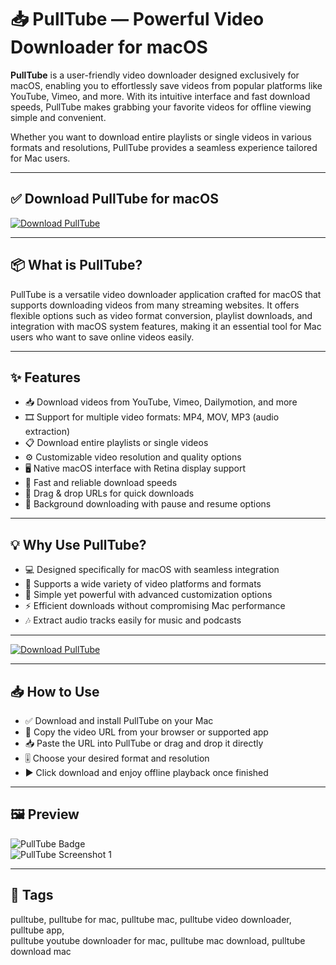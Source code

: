 # 📥 PullTube — Powerful Video Downloader for macOS

**PullTube** is a user-friendly video downloader designed exclusively for macOS, enabling you to effortlessly save videos from popular platforms like YouTube, Vimeo, and more. With its intuitive interface and fast download speeds, PullTube makes grabbing your favorite videos for offline viewing simple and convenient.

Whether you want to download entire playlists or single videos in various formats and resolutions, PullTube provides a seamless experience tailored for Mac users.

---

## ✅ Download PullTube for macOS  
[![Download PullTube](https://img.shields.io/badge/Download-PullTube-blueviolet)](#)

---

## 📦 What is PullTube?

PullTube is a versatile video downloader application crafted for macOS that supports downloading videos from many streaming websites. It offers flexible options such as video format conversion, playlist downloads, and integration with macOS system features, making it an essential tool for Mac users who want to save online videos easily.

---

## ✨ Features

- 📥 Download videos from YouTube, Vimeo, Dailymotion, and more  
- 🎞 Support for multiple video formats: MP4, MOV, MP3 (audio extraction)  
- 📋 Download entire playlists or single videos  
- ⚙️ Customizable video resolution and quality options  
- 🖥 Native macOS interface with Retina display support  
- 🚀 Fast and reliable download speeds  
- 🔗 Drag & drop URLs for quick downloads  
- 🔄 Background downloading with pause and resume options  

---

## 💡 Why Use PullTube?

- 💻 Designed specifically for macOS with seamless integration  
- 🎥 Supports a wide variety of video platforms and formats  
- 🔧 Simple yet powerful with advanced customization options  
- ⚡️ Efficient downloads without compromising Mac performance  
- 🎶 Extract audio tracks easily for music and podcasts  

---

[![Download PullTube](https://img.shields.io/badge/Download-PullTube-blueviolet)](#)

---

## 📥 How to Use

- ✅ Download and install PullTube on your Mac  
- 🔗 Copy the video URL from your browser or supported app  
- 📥 Paste the URL into PullTube or drag and drop it directly  
- 🎚 Choose your desired format and resolution  
- ▶️ Click download and enjoy offline playback once finished  

---

## 🖼 Preview

![PullTube Badge](https://static.tildacdn.one/tild6665-6234-4439-b162-353961393938/PTBadge.png)  
![PullTube Screenshot 1](https://setapp.com/cdn-cgi/image/quality=75,format=auto,width=780/https://store.setapp.com/app/371/screenshots/1569505331-5d8cc03388efa.png)

---

## 📌 Tags

pulltube, pulltube for mac, pulltube mac, pulltube video downloader, pulltube app,  
pulltube youtube downloader for mac, pulltube mac download, pulltube download mac
